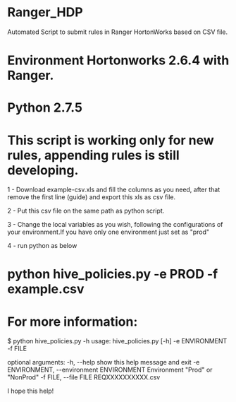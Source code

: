 # Ranger_HDP
Automated Script to submit rules in Ranger HortonWorks based on CSV file.

# Environment Hortonworks 2.6.4 with Ranger.
# Python 2.7.5

# This script is working only for new rules, appending rules is still developing.

1 - Download example-csv.xls and fill the columns as you need, after that remove the first line (guide) and export this xls as csv file.

2 - Put this csv file on the same path as python script.

3 - Change the local variables as you wish, following the configurations of your environment.If you have only one environment just set as "prod"

4 - run python as below
# python hive_policies.py -e PROD -f example.csv

# For more information:
$ python hive_policies.py -h
usage: hive_policies.py [-h] -e ENVIRONMENT -f FILE
  
optional arguments:
  -h, --help            show this help message and exit
  -e ENVIRONMENT, --environment ENVIRONMENT
                        Environment "Prod" or "NonProd"
  -f FILE, --file FILE  REQXXXXXXXXXX.csv
  
  I hope this help!

